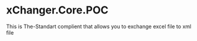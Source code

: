 # xChanger.Core.POC
This is The-Standart complient that allows you to exchange excel file to xml file
